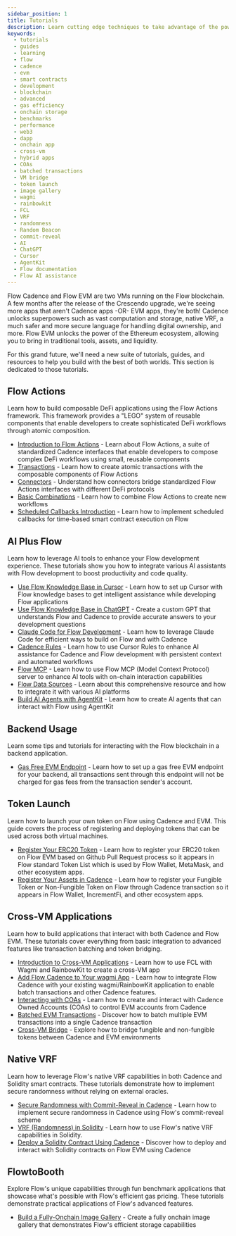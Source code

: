 ```yaml
---
sidebar_position: 1
title: Tutorials
description: Learn cutting edge techniques to take advantage of the power of Flow with EVM and Cadence.
keywords:
  - tutorials
  - guides
  - learning
  - flow
  - cadence
  - evm
  - smart contracts
  - development
  - blockchain
  - advanced
  - gas efficiency
  - onchain storage
  - benchmarks
  - performance
  - web3
  - dapp
  - onchain app
  - cross-vm
  - hybrid apps
  - COAs
  - batched transactions
  - VM bridge
  - token launch
  - image gallery
  - wagmi
  - rainbowkit
  - FCL
  - VRF
  - randomness
  - Random Beacon
  - commit-reveal
  - AI
  - ChatGPT
  - Cursor
  - AgentKit
  - Flow documentation
  - Flow AI assistance
---
```


Flow Cadence and Flow EVM are two VMs running on the Flow blockchain. A few months after the release of the Crescendo upgrade, we're seeing more apps that aren't Cadence apps -OR- EVM apps, they're both! Cadence unlocks superpowers such as vast computation and storage, native VRF, a much safer and more secure language for handling digital ownership, and more. Flow EVM unlocks the power of the Ethereum ecosystem, allowing you to bring in traditional tools, assets, and liquidity.

For this grand future, we'll need a new suite of tutorials, guides, and resources to help you build with the best of both worlds. This section is dedicated to those tutorials.

## Flow Actions

Learn how to build composable DeFi applications using the Flow Actions framework. This framework provides a "LEGO" system of reusable components that enable developers to create sophisticated DeFi workflows through atomic composition.

- [Introduction to Flow Actions] - Learn about Flow Actions, a suite of standardized Cadence interfaces that enable developers to compose complex DeFi workflows using small, reusable components
- [Transactions] - Learn how to create atomic transactions with the composable components of Flow Actions
- [Connectors] - Understand how connectors bridge standardized Flow Actions interfaces with different DeFi protocols
- [Basic Combinations] - Learn how to combine Flow Actions to create new workflows
- [Scheduled Callbacks Introduction] - Learn how to implement scheduled callbacks for time-based smart contract execution on Flow

## AI Plus Flow

Learn how to leverage AI tools to enhance your Flow development experience. These tutorials show you how to integrate various AI assistants with Flow development to boost productivity and code quality.

- [Use Flow Knowledge Base in Cursor] - Learn how to set up Cursor with Flow knowledge bases to get intelligent assistance while developing Flow applications
- [Use Flow Knowledge Base in ChatGPT] - Create a custom GPT that understands Flow and Cadence to provide accurate answers to your development questions
- [Claude Code for Flow Development] - Learn how to leverage Claude Code for efficient ways to build on Flow and with Cadence
- [Cadence Rules] - Learn how to use Cursor Rules to enhance AI assistance for Cadence and Flow development with persistent context and automated workflows
- [Flow MCP] - Learn how to use Flow MCP (Model Context Protocol) server to enhance AI tools with on-chain interaction capabilities
- [Flow Data Sources] - Learn about this comprehensive resource and how to integrate it with various AI platforms
- [Build AI Agents with AgentKit] - Learn how to create AI agents that can interact with Flow using AgentKit

## Backend Usage

Learn some tips and tutorials for interacting with the Flow blockchain in a backend application.

- [Gas Free EVM Endpoint] - Learn how to set up a gas free EVM endpoint for your backend, all transactions sent through this endpoint will not be charged for gas fees from the transaction sender's account.

## Token Launch

Learn how to launch your own token on Flow using Cadence and EVM. This guide covers the process of registering and deploying tokens that can be used across both virtual machines.

- [Register Your ERC20 Token] - Learn how to register your ERC20 token on Flow EVM based on Github Pull Request process so it appears in Flow standard Token List which is used by Flow Wallet, MetaMask, and other ecosystem apps.
- [Register Your Assets in Cadence] - Learn how to register your Fungible Token or Non-Fungible Token on Flow through Cadence transaction so it appears in Flow Wallet, IncrementFi, and other ecosystem apps.

## Cross-VM Applications

Learn how to build applications that interact with both Cadence and Flow EVM. These tutorials cover everything from basic integration to advanced features like transaction batching and token bridging.

- [Introduction to Cross-VM Applications] - Learn how to use FCL with Wagmi and RainbowKit to create a cross-VM app
- [Add Flow Cadence to Your wagmi App] - Learn how to integrate Flow Cadence with your existing wagmi/RainbowKit application to enable batch transactions and other Cadence features.
- [Interacting with COAs] - Learn how to create and interact with Cadence Owned Accounts (COAs) to control EVM accounts from Cadence
- [Batched EVM Transactions] - Discover how to batch multiple EVM transactions into a single Cadence transaction
- [Cross-VM Bridge] - Explore how to bridge fungible and non-fungible tokens between Cadence and EVM environments

## Native VRF

Learn how to leverage Flow's native VRF capabilities in both Cadence and Solidity smart contracts. These tutorials demonstrate how to implement secure randomness without relying on external oracles.

- [Secure Randomness with Commit-Reveal in Cadence] - Learn how to implement secure randomness in Cadence using Flow's commit-reveal scheme
- [VRF (Randomness) in Solidity] - Learn how to use Flow's native VRF capabilities in Solidity.
- [Deploy a Solidity Contract Using Cadence] - Discover how to deploy and interact with Solidity contracts on Flow EVM using Cadence

## FlowtoBooth

Explore Flow's unique capabilities through fun benchmark applications that showcase what's possible with Flow's efficient gas pricing. These tutorials demonstrate practical applications of Flow's advanced features.

- [Build a Fully-Onchain Image Gallery] - Create a fully onchain image gallery that demonstrates Flow's efficient storage capabilities

<!-- Reference-style links, will not render on page. -->
[Introduction to Flow Actions]: ./defi/intro-to-flow-actions.md
[Transactions]: ./defi/flow-actions-transaction.md
[Connectors]: ./defi/connectors.md
[Basic Combinations]: ./defi/basic-combinations.md
[Scheduled Callbacks Introduction]: ./defi/scheduled-callbacks-introduction.md
[Use Flow Knowledge Base in Cursor]: use-AI-to-build-on-flow/cursor/index.md
[Use Flow Knowledge Base in ChatGPT]: use-AI-to-build-on-flow/chatgpt/index.md
[Claude Code for Flow Development]: use-AI-to-build-on-flow/claude-code.md
[Cadence Rules]: use-AI-to-build-on-flow/cadence-rules.md
[Flow MCP]: use-AI-to-build-on-flow/mcp/index.md
[Flow Data Sources]: use-AI-to-build-on-flow/flow-data-sources.md
[Build AI Agents with AgentKit]: use-AI-to-build-on-flow/agentkit-flow-guide.md
[Introduction to Cross-VM Applications]: cross-vm-apps/introduction.md
[Interacting with COAs]: cross-vm-apps/interacting-with-coa.md
[Batched EVM Transactions]: cross-vm-apps/batched-evm-transactions.md
[Cross-VM Bridge]: cross-vm-apps/vm-bridge.md
[Build a Fully-Onchain Image Gallery]: flowtobooth/image-gallery.md
[Secure Randomness with Commit-Reveal in Cadence]: native-vrf/commit-reveal-cadence.md
[Deploy a Solidity Contract Using Cadence]: native-vrf/deploy-solidity-contract.md
[VRF (Randomness) in Solidity]: native-vrf/vrf-in-solidity.md
[Add Flow Cadence to Your wagmi App]: ./cross-vm-apps/add-to-wagmi.md
[Register Your Assets in Cadence]: ./token-launch/register-cadence-assets.md
[Register Your ERC20 Token]: ./token-launch/register-erc20-token.md
[Gas Free EVM Endpoint]: ./gasless-transactions/gas-free-evm-endpoint.md
